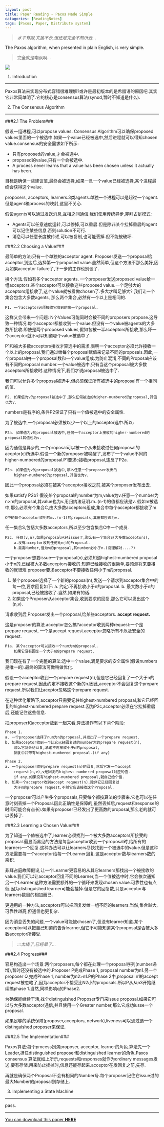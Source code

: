 ```yaml
---
layout: post
title: Paper Reading - Paxos Made Simple
catagories: [ReadingNotes]
tags: [Paxos, Paper, Distribute system]
---
```


> *水平有限,文虽不长,但还是完全不知所云...*

The Paxos algorithm, when presented in plain English, is very simple.

> 完全就是嘲讽啊...

![](http://www.lamport.org/leslie.jpg)

1. Introduction
----------------

Paxos算法来实现分布式容错很难理解?或许是最初版本的是希腊语的原因吧.其实它非常简单明了.它的核心是consensus算法(synod,暂时不知道是什么).

2. The Consensus Algorithm
---------------------------

###2.1 The Problem###

假设一组进程,可以propose values. Consensus Algorithm可以确保proposed values里面的一个被选中.如果一个value已经被选中,然后进程就可以得知chosen value.consensus的安全需求如下所示:

* 只有proposed的value,才会被选中.
* proposed的value,只有一个会被选中.
* A process never learns that a value has been chosen unless it actually has been.

目标是确保一些建议值,最终会被选择,如果一旦一个value已经被选择,某个进程最终会获得这个value.

proposers, acceptors, learners.3类agents.单独一个进程可以是超过一个agent.但是agent和process的映射,这里不关心.

假设agents可以通过发送消息,互相之间通信.我们使用传统异步,非拜占庭模式:

* Agents可以任意速度运转,可以停掉,可以重启.但是除非某个挂掉重启的agent可以记住某些信息.否则solution不可行.
* 消息可以任意长度被传递,可以被复制,也可能丢掉.但不能被破坏.

###2.2 Choosing a Value###

最简单的方法:只有一个单独的acceptor agent. Proposer发送一个proposal给acceptor,到达后,选择第一个proposed value.虽然简单,但这个方法不那么美好,因为如果acceptor failure了,下一步的工作也别谈了.

换个方法.假如有多个acceptor agents. 一个proposer发送proposed value给一组acceptors.某个acceptor可以接收这些proposed value.一个足够大的acceptors组接收了,这个value就被看做chosen了.多大才叫足够大? 我们让一个集合包含大多数agents, 那么两个集合,必然有一个以上是相同的.

    P1. 一个acceptor必须接收它收到的第一个proposal.

这样又会带来一个问题: N个Values可能同时会被不同的proposers propose.这导致一种情况:每个acceptor都接收到一个value.但没有一个value被agents的大多数所接收.即使是两个proposed values,假如各被一半acceptors所接收,那么坏一个acceptor就不可以知道哪个value被选中了.

P1和被大多数acceptors接收才算选中的需求,表明一个acceptor必须允许接收一个以上的proposal.我们通过给每个proposal赋值来记录不同的proposals.因此,一个proposal由一个proposal数和一个value组成.为防止混淆,不同的Proposal应该有不同的proposal number.一个value被选中,只有当这个proposal被大多数acceptors所接收时.这种情况下,我们才说proposal被选中了.

我们可以允许多个proposal被选中,但必须保证所有被选中的proposal有一个相同的值.

    P2. 如果值为v的proposal被选中了,那么任何被选的higher-numbered的proposal,其值也为v.

numbers是有序的,条件P2保证了只有一个值被选中的安全属性.

为了被选中,一个proposal必须被以少一个以上的acceptor选中.所以:

    P2a. 如果值为v的proposal被选中,任何一个acceptor上接收的higher-numbered的proposal其值也为v.

因为通信是异步的,一个proposal可以被一个从未接收过任何proposal的accptor(c)所选中.假设一个新的proposer被唤醒了,发布了一个value不同的higher-numbered的proposal.P1要求c接收proposal,违反了P2a.

    P2b. 如果值为v的proposal被选中,那么任意一个proposer发出的
        higher-numbered的proposal,其值也为v.

因此一个proposal必须在被某个acceptor接收之前,被某个proposer发布出去.

如果satisfy P2b? 假设某个proposal的number为m,value为v.任意一个number为n>m的proposal,其value也为v.用归纳法证明.m..(n-1)的值都应该是v. 假如m被选中,那么必须有个集合C,由大多数acceptors组成,集合中每个acceptor都接收了m.

    C中的每个acceptor收到的m..(n-1)的proposals,其值都应该为v.

任一集合S,包括大多数acceptors,所以至少包含集合C中一个成员.

    P2c. 任意(v,n),如果proposal已经issue了,那么有一个集合S(大多数acceptors),
        a.没有acceptor收到任何比n小的Proposal. 
        b.最高Number,值为v的proposal,其number必小于n.(没理解对....?)

一个proposer想要issue一个proposal(n),必须知道highest-numbered proposal小于n的,已经被大多数acceptors接收的.知道已经接收的很简单,要预测将来要接收的就很难.proposer要求acceptor不要接收任何小于n的proposal.

1. 某个proposer选择了一个新的proposal(n),发送一个请求到acceptor集合中的每一位,要求回复如下:
a. 约定:不再接收小于n的proposal.
b. 最大数小于n的proposal,已经被接收了.当然,如果有的话.
2. 如果这个Proposer从acceptor集合,收到要求的回复,那么它可以发出这个(n,v).

请求收到后,Proposer发出一个proposal,给某些acceptors. **accept request.**

这是proposer的算法.acceptor怎么搞?acceptor收到两种request:一个是prepare request, 一个是accept request.acceptor忽略所有不危及安全的request.

    P1a. 某个acceptor可以接收一个num为n的proposal.
        如果它没有回复一个大于n的prepare request.

我们现在有了一个完整的算法:选中一个value,满足要求的安全属性(假设numbers是唯一的).最终的算法可做稍做优化.

假设一个acceptor收到一个prepare request(n),但是它已经回复了一个大于n的prepare request,因此约定不接收这个新的n.因此,acceptor不会回复这个prepare request.所以我们让accptor忽略这个prepare request.

在这种优化策略下,acceptor只需要记住highest-numbered proposal,和它已经回复的highest-numbered prepare request.因为P2c,acceptor必须在它挂掉重启后,还能记住这些信息.

把proposer和acceptor放到一起来看,算法操作有以下两个阶段:

    Phase 1. 
    a. 一个proposer选择了num为n的proposal,并发出了一个prepare request.
    b. 如果acceptor收到一个比它已经回复过的number大的prepare request(n),
        那么它就会给回复,承诺不再接收小于n的proposal,
        回复中并带有highest-numbered proposal.(if any)

    Phase 2.
    a. 一个proposer收到prepare request(n)的回复,然后它发一个accept 
        request(n,v),v是回复的highest-numbered proposal对应的值.
        if any,如果没有highest-numbered proposal,就自己给个值.
    b. 如果一个acceptor收到accept request(n),除非它已经回复过
        大于n的prepare request,不然它应该接收这个Proposal.

一个proposer可以产生多个proposals,只要每个都按算法的步骤来.它也可以在任意时刻丢掉一个Proposal.因此正确性是保障的,虽然丢掉后,request和response的时间可能会有点长).如果有proposer已经发出了更高数的proposal,那么老的就可以丢掉了.

###2.3 Learning a Chosen Value###

为了知道一个值被选中了,learner必须找到一个被大多数acceptors所接受的proposal.最显而易见的方法是每当acceptor收到一个proposal时,给所有的learners一个回复.这种办法可以让learners尽快找到一个被选中的value.但是这种方法需要每一个acceptor给每一个Learner回复.这是acceptor数与learners数的乘积.

非拜占庭故障假设,让一个Learner更容易的从其它learners那找出一个被接收的value.我们可以让acceptor回复不同的Learner,当一个值被选中时,它会依次通知另一个Learner.这种方法需要额外的一个循环来发现chosen value.可靠性也有点低,因为distinguished learner可能会挂掉.但是它的回复数,只是acceptor与learners数目的相加而已.

更通用的一种方法,acceptors可以把回复发给一组不同的learners.当然,集合越大,可靠性越高,但通信也更复杂.

因为消息丢失的问题,一个value可能被chosen了,但没有learner知道.某个acceptor可以把自己知道的告诉learner,但它不可能知道某个proposal是否被大多数acceptor所接受.

> *:::太绕了,已经晕了...*

###2.4 Progress###

容易构造出一个场景:两个proposers,每个都在处理一个proposal序列(number递增),暂时还没有被选中的.Proposer P完成Phase 1, proposal number为n1.另一个proposer Q,完成Phase 1, number为n2>n1.P的Phase 2中,proposal n1的accept request被忽略了,因为acceptor不接受比N2小的proposals.所以P从从n3开始继续搞phase 1.当然,同样影响q的Phase2.

为确保能继续干活,找个distinguished Proposer专门来issue proposal.如果它可以与大多数acceptor通信,并且使用一个Greater number,那么它成功iusse一个proposal.

如果足够的系统保障(proposer,acceptors, network),liveness可以通过选一个distinguished proposer来保证.

###2.5 The Implementation###

Paxos算法:每个process扮演proposer, acceptor, learner的角色.算法先一个Leader,担任distinguished proposer和distinguished learner的角色.Paxos consensus 算法就如上所示,requests和responses就作为ordinary messages发送.要有存储,用来防止挂掉时,信息还能存起来.acceptor在发回复之前,先存.

再就是确保两个Proposal不会有相同的Number号.每个proposer记住它issue过的最大Number的proposal到存储上.

3. Implementing a State Machine
--------------------------------

pass.

---

[You can download this paper **HERE**][1]

[1]: {{site.baseurl}}/papers/ds/paxos-simple.pdf
